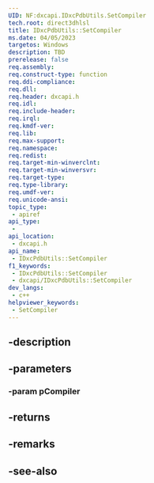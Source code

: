 ```yaml
---
UID: NF:dxcapi.IDxcPdbUtils.SetCompiler
tech.root: direct3dhlsl
title: IDxcPdbUtils::SetCompiler
ms.date: 04/05/2023
targetos: Windows
description: TBD
prerelease: false
req.assembly: 
req.construct-type: function
req.ddi-compliance: 
req.dll: 
req.header: dxcapi.h
req.idl: 
req.include-header: 
req.irql: 
req.kmdf-ver: 
req.lib: 
req.max-support: 
req.namespace: 
req.redist: 
req.target-min-winverclnt: 
req.target-min-winversvr: 
req.target-type: 
req.type-library: 
req.umdf-ver: 
req.unicode-ansi: 
topic_type:
 - apiref
api_type:
 - 
api_location:
 - dxcapi.h
api_name:
 - IDxcPdbUtils::SetCompiler
f1_keywords:
 - IDxcPdbUtils::SetCompiler
 - dxcapi/IDxcPdbUtils::SetCompiler
dev_langs:
 - c++
helpviewer_keywords:
 - SetCompiler
---
```


## -description

## -parameters

### -param pCompiler

## -returns

## -remarks

## -see-also

